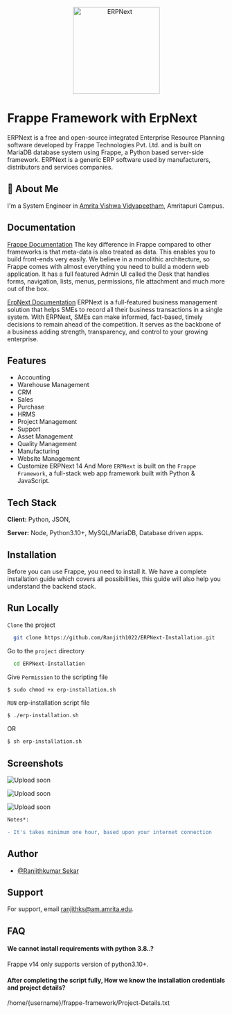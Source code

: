 <p align="center">
  <img width="200" src="https://raw.githubusercontent.com/frappe/erpnext/develop/erpnext/public/images/erpnext-logo.png" alt="ERPNext">
  </p>
  
# Frappe Framework with ErpNext

ERPNext is a free and open-source integrated Enterprise Resource Planning software developed by Frappe Technologies Pvt. Ltd. and is built on MariaDB database system using Frappe, a Python based server-side framework. ERPNext is a generic ERP software used by manufacturers, distributors and services companies.


## 🚀 About Me
I'm a System Engineer in [Amrita Vishwa Vidyapeetham](https://www.amrita.edu/),
Amritapuri Campus.


## Documentation

[Frappe Documentation](https://frappeframework.com/docs/v13/user/en/introduction)
 The key difference in Frappe compared to other frameworks is that meta-data is also treated as data. This enables you to build front-ends very easily. We believe in a monolithic architecture, so Frappe comes with almost everything you need to build a modern web application. It has a full featured Admin UI called the Desk that handles forms, navigation, lists, menus, permissions, file attachment and much more out of the box.

[ErpNext Documentation](https://docs.erpnext.com/docs/v13/user/manual/en/introduction)
ERPNext is a full-featured business management solution that helps SMEs to record all their business transactions in a single system. With ERPNext, SMEs can make informed, fact-based, timely decisions to remain ahead of the competition. It serves as the backbone of a business adding strength, transparency, and control to your growing enterprise.


## Features

- Accounting
- Warehouse Management
- CRM
- Sales
- Purchase
- HRMS
- Project Management
- Support
- Asset Management
- Quality Management
- Manufacturing
- Website Management
- Customize ERPNext 14 And More
 ```ERPNext``` is built on the ```Frappe Framework```, a full-stack web app framework built with Python & JavaScript.


## Tech Stack

**Client:** Python, JSON,

**Server:** Node, Python3.10+, MySQL/MariaDB, Database driven apps.


## Installation

Before you can use Frappe, you need to install it. We have a complete installation guide which covers all possibilities, this guide will also help you understand the backend stack.

    
## Run Locally

```Clone``` the project

```bash
  git clone https://github.com/Ranjith1022/ERPNext-Installation.git
```

Go to the ```project``` directory

```bash
  cd ERPNext-Installation
```

Give ```Permission``` to the scripting file

```bash
$ sudo chmod +x erp-installation.sh
```

```RUN``` erp-installation script file

```bash
$ ./erp-installation.sh
```

OR 

```bash
$ sh erp-installation.sh
```


## Screenshots

![Upload soon](https://via.placeholder.com/468x300?text=App+Screenshot+Here)

![Upload soon](https://via.placeholder.com/468x300?text=App+Screenshot+Here)

![Upload soon](https://via.placeholder.com/468x300?text=App+Screenshot+Here)


```diff
Notes*:

- It's takes minimum one hour, based upon your internet connection

```

## Author

- [@Ranjithkumar Sekar](https://www.github.com/Ranjith1022)


## Support

For support, email ranjithks@am.amrita.edu.


## FAQ

#### We cannot install requirements with python 3.8..?

Frappe v14 only supports version of python3.10+.

#### After completing the script fully, How we know the installation credentials and project details?

/home/{username}/frappe-framework/Project-Details.txt
